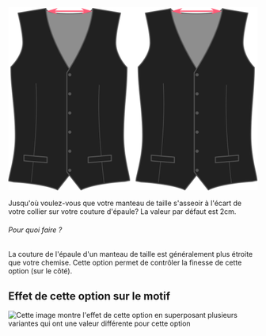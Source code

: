 ![Échancrure cou](neckinset.svg)

Jusqu'où voulez-vous que votre manteau de taille s'asseoir à l'écart de votre collier sur votre couture d'épaule? La valeur par défaut est 2cm.

<Note>

###### Pour quoi faire ?

La couture de l'épaule d'un manteau de taille est généralement plus étroite que votre chemise. Cette option permet de contrôler la finesse de cette option (sur le côté).

</Note>

## Effet de cette option sur le motif

![Cette image montre l'effet de cette option en superposant plusieurs variantes qui ont une valeur différente pour cette option](wahid\_neckinset\_sample.svg "Effet de cette option sur le motif")
